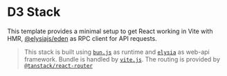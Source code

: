 # D3 Stack

This template provides a minimal setup to get React working in Vite with HMR, [@elysiajs/eden](https://elysiajs.com/eden/overview.html) as RPC client for API requests.

> This stack is built using [`bun.js`](https://bun.sh/docs) as runtime and [`elysia`](https://elysiajs.com/quick-start.html) as web-api framework. Bundle is handled by [`vite.js`](https://vitejs.dev/guide/). The routing is provided by [`@tanstack/react-router`](https://tanstack.com/router/latest)
